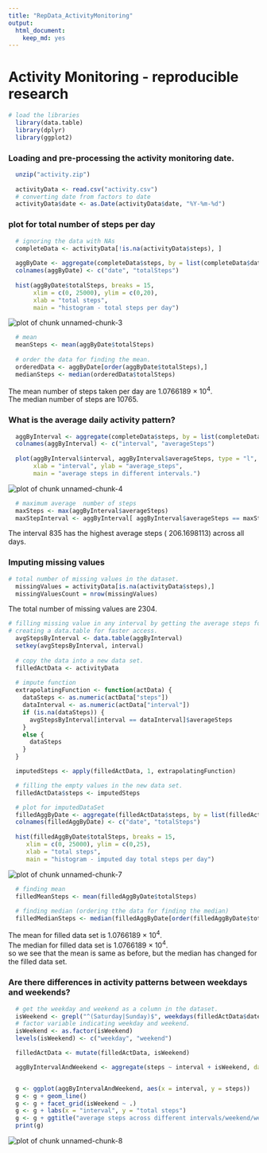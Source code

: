 ```yaml
---
title: "RepData_ActivityMonitoring"
output:
  html_document:
    keep_md: yes
---
```


# Activity Monitoring - reproducible research


```r
# load the libraries
  library(data.table)
  library(dplyr)
  library(ggplot2)
```

  
### Loading and pre-processing the activity monitoring date.


```r
  unzip("activity.zip")
  
  activityData <- read.csv("activity.csv")
  # converting date from factors to date
  activityData$date <- as.Date(activityData$date, "%Y-%m-%d")
```
  
### plot for total number of steps per day

```r
  # ignoring the data with NAs
  completeData <- activityData[!is.na(activityData$steps), ]
  
  aggByDate <- aggregate(completeData$steps, by = list(completeData$date), FUN = sum)
  colnames(aggByDate) <- c("date", "totalSteps")
  
  hist(aggByDate$totalSteps, breaks = 15,
       xlim = c(0, 25000), ylim = c(0,20),
       xlab = "total steps",
       main = "histogram - total steps per day")
```

![plot of chunk unnamed-chunk-3](figure/unnamed-chunk-3-1.png) 

```r
  # mean
  meanSteps <- mean(aggByDate$totalSteps)
  
  # order the data for finding the mean.
  orderedData <- aggByDate[order(aggByDate$totalSteps),]
  medianSteps <- median(orderedData$totalSteps)
```
The mean number of steps taken per day are 1.0766189 &times; 10<sup>4</sup>.  
The median number of steps are 10765.

  
### What is the average daily activity pattern?

```r
  aggByInterval <- aggregate(completeData$steps, by = list(completeData$interval), FUN = mean)
  colnames(aggByInterval) <- c("interval", "averageSteps")
  
  plot(aggByInterval$interval, aggByInterval$averageSteps, type = "l", 
       xlab = "interval", ylab = "average_steps",
       main = "average steps in different intervals.")
```

![plot of chunk unnamed-chunk-4](figure/unnamed-chunk-4-1.png) 

```r
  # maximum average  number of steps
  maxSteps <- max(aggByInterval$averageSteps)
  maxStepInterval <- aggByInterval[ aggByInterval$averageSteps == maxSteps, "interval"]
```

The interval 835 has the highest average steps ( 206.1698113) across all days.

  
### Imputing missing values

```r
# total number of missing values in the dataset.
  missingValues = activityData[is.na(activityData$steps),]
  missingValuesCount = nrow(missingValues)
```
The total number of missing values are 2304.


```r
# filling missing value in any interval by getting the average steps for that interval across all days.
# creating a data.table for faster access.
  avgStepsByInterval <- data.table(aggByInterval)
  setkey(avgStepsByInterval, interval)
  
  # copy the data into a new data set.
  filledActData <- activityData
  
  # impute function
  extrapolatingFunction <- function(actData) {
    dataSteps <- as.numeric(actData["steps"])
    dataInterval <- as.numeric(actData["interval"])
    if (is.na(dataSteps)) {
      avgStepsByInterval[interval == dataInterval]$averageSteps
    }
    else {
      dataSteps
    }
  }

  imputedSteps <- apply(filledActData, 1, extrapolatingFunction)

  # filling the empty values in the new data set.
  filledActData$steps <- imputedSteps
```


```r
  # plot for imputedDataSet
  filledAggByDate <- aggregate(filledActData$steps, by = list(filledActData$date), FUN = sum)
  colnames(filledAggByDate) <- c("date", "totalSteps")
  
  hist(filledAggByDate$totalSteps, breaks = 15,
     xlim = c(0, 25000), ylim = c(0,25),
     xlab = "total steps",
     main = "histogram - imputed day total steps per day")
```

![plot of chunk unnamed-chunk-7](figure/unnamed-chunk-7-1.png) 

```r
  # finding mean
  filledMeanSteps <- mean(filledAggByDate$totalSteps)
  
  # finding median (ordering tthe data for finding the median)
  filledMedianSteps <- median(filledAggByDate[order(filledAggByDate$totalSteps), "totalSteps"])
```
The mean for filled data set is 1.0766189 &times; 10<sup>4</sup>.  
The median for filled data set is 1.0766189 &times; 10<sup>4</sup>.  
so we see that the mean is same as before, but the median has changed for the filled data set.

  
### Are there differences in activity patterns between weekdays and weekends?


```r
  # get the weekday and weekend as a column in the dataset.
  isWeekend <- grepl("^(Saturday|Sunday)$", weekdays(filledActData$date))
  # factor variable indicating weekday and weekend.
  isWeekend <- as.factor(isWeekend)
  levels(isWeekend) <- c("weekday", "weekend")

  filledActData <- mutate(filledActData, isWeekend)

  aggByIntervalAndWeekend <- aggregate(steps ~ interval + isWeekend, data = filledActData, mean)


  g <- ggplot(aggByIntervalAndWeekend, aes(x = interval, y = steps))
  g <- g + geom_line()
  g <- g + facet_grid(isWeekend ~ .)
  g <- g + labs(x = "interval", y = "total steps")
  g <- g + ggtitle("average steps across different intervals/weekend/weekdays")
  print(g)
```

![plot of chunk unnamed-chunk-8](figure/unnamed-chunk-8-1.png) 

